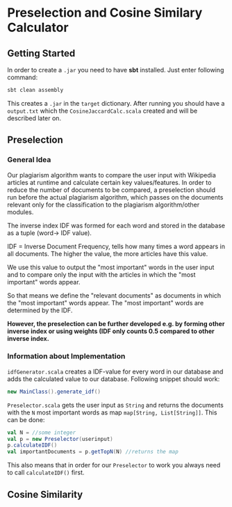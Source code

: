 # Preselection and Cosine Similary Calculator

## Getting Started
In order to create a ```.jar``` you need to have **sbt** installed. Just enter following command:
```bash
sbt clean assembly
```
This creates a ```.jar``` in the ```target``` dictionary. After running you should have a ```output.txt``` which the ```CosineJaccardCalc.scala``` created and will be described later on.

## Preselection
### General Idea
Our plagiarism algorithm wants to compare the user input with Wikipedia articles at runtime and calculate certain key values/features. In order to reduce the number of documents to be compared, a preselection should run before the actual plagiarism algorithm, which passes on the documents relevant only for the classification to the plagiarism algorithm/other modules.

The inverse index IDF was formed for each word and stored in the database as a tuple (word-> IDF value).

IDF = Inverse Document Frequency, tells how many times a word appears in all documents. The higher the value, the more articles have this value.

We use this value to output the "most important" words in the user input and to compare only the input with the articles in which the "most important" words appear.

So that means we define the "relevant documents" as documents in which the "most important" words appear. The "most important" words are determined by the IDF.

**However, the preselection can be further developed e.g. by forming other inverse index or using weights (IDF only counts 0.5 compared to other inverse index.**


### Information about Implementation
```idfGenerator.scala``` creates a IDF-value for every word in our database and adds the calculated value to our database. Following snippet should work:

```scala
new MainClass().generate_idf()
```

```Preselector.scala``` gets the user input as ```String``` and returns the documents with the ```N``` most important words as map ```map[String, List[String]]```. This can be done:
```scala
val N = //some integer
val p = new Preselector(userinput)
p.calculateIDF()
val importantDocuments = p.getTopN(N) //returns the map
```
This also means that in order for our ```Preselector``` to work you always need to call ```calculateIDF()``` first.

## Cosine Similarity

